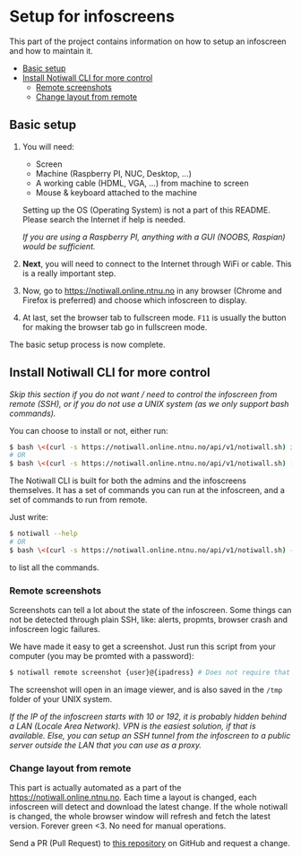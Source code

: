 # Setup for infoscreens

This part of the project contains information on how to setup an infoscreen and how to maintain it.

- [Basic setup](#basic-setup)
- [Install Notiwall CLI for more control](#install-notiwall-cli-for-more-control)
  - [Remote screenshots](#remote-screenshots)
  - [Change layout from remote](#change-layout-from-remote)

## Basic setup

1. You will need:

   - Screen
   - Machine (Raspberry PI, NUC, Desktop, ...)
   - A working cable (HDML, VGA, ...) from machine to screen
   - Mouse & keyboard attached to the machine

   Setting up the OS (Operating System) is not a part of this README. Please search the Internet if help is needed.

   _If you are using a Raspberry PI, anything with a GUI (NOOBS, Raspian) would be sufficient._

2. **Next**, you will need to connect to the Internet through WiFi or cable. This is a really important step.

3. Now, go to https://notiwall.online.ntnu.no in any browser (Chrome and Firefox is preferred) and choose which infoscreen to display.

4. At last, set the browser tab to fullscreen mode. `F11` is usually the button for making the browser tab go in fullscreen mode.

The basic setup process is now complete.

## Install Notiwall CLI for more control

_Skip this section if you do not want / need to control the infoscreen from remote (SSH), or if you do not use a UNIX system (as we only support bash commands)._

You can choose to install or not, either run:

```bash
$ bash \<(curl -s https://notiwall.online.ntnu.no/api/v1/notiwall.sh) install # To get the cli
# OR
$ bash \<(curl -s https://notiwall.online.ntnu.no/api/v1/notiwall.sh) [command] # Just run commands like this
```

The Notiwall CLI is built for both the admins and the infoscreens themselves. It has a set of commands you can run at the infoscreen, and a set of commands to run from remote.

Just write:

```bash
$ notiwall --help
# OR
$ bash \<(curl -s https://notiwall.online.ntnu.no/api/v1/notiwall.sh) --help
```

to list all the commands.

### Remote screenshots

Screenshots can tell a lot about the state of the infoscreen. Some things can not be detected through plain SSH, like: alerts, propmts, browser crash and infoscreen logic failures.

We have made it easy to get a screenshot. Just run this script from your computer (you may be promted with a password):

```bash
$ notiwall remote screenshot {user}@{ipadress} # Does not require that the infoscreen has Notiwall CLI installed. It installs on the fly
```

The screenshot will open in an image viewer, and is also saved in the `/tmp` folder of your UNIX system.

_If the IP of the infoscreen starts with 10 or 192, it is probably hidden behind a LAN (Locale Area Network). VPN is the easiest solution, if that is available. Else, you can setup an SSH tunnel from the infoscreen to a public server outside the LAN that you can use as a proxy._

### Change layout from remote

This part is actually automated as a part of the https://notiwall.online.ntnu.no. Each time a layout is changed, each infoscreen will detect and download the latest change. If the whole notiwall is changed, the whole browser window will refresh and fetch the latest version. Forever green <3. No need for manual operations.

Send a PR (Pull Request) to [this repository](https://github.com/dotkom/the-notifier-awakens) on GitHub and request a change.

